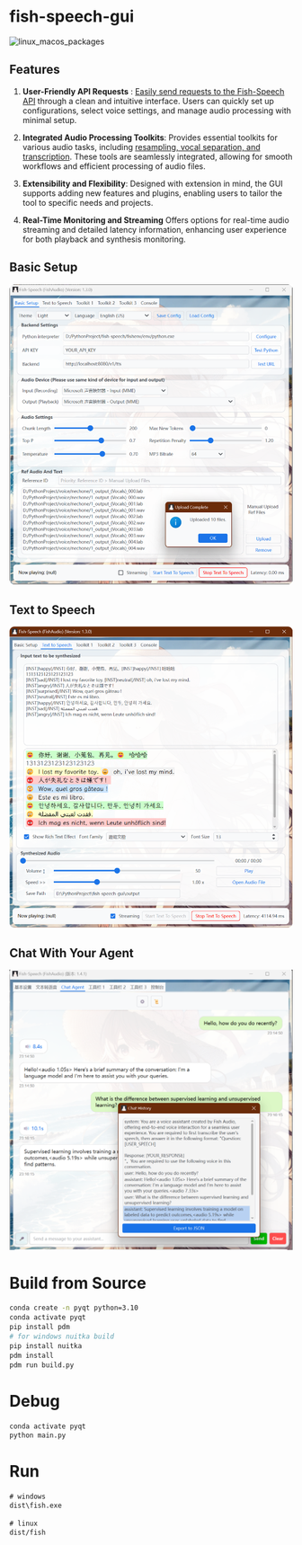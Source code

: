 # fish-speech-gui

![linux_macos_packages](https://img.shields.io/github/actions/workflow/status/AnyaCoder/fish-speech-gui/ci.yml?label=linux-macos-build)

## Features

1. **User-Friendly API Requests** :
   <u>Easily send requests to the Fish-Speech API</u> through a clean and intuitive interface. Users can quickly set up configurations, select voice settings, and manage audio processing with minimal setup.

2. **Integrated Audio Processing Toolkits**:
   Provides essential toolkits for various audio tasks, including <u>resampling, vocal separation, and transcription</u>. These tools are seamlessly integrated, allowing for smooth workflows and efficient processing of audio files.

3. **Extensibility and Flexibility**:
   Designed with extension in mind, the GUI supports adding new features and plugins, enabling users to tailor the tool to specific needs and projects.

4. **Real-Time Monitoring and Streaming**
   Offers options for real-time audio streaming and detailed latency information, enhancing user experience for both playback and synthesis monitoring.

## Basic Setup

<img src="images/basic.png" width="800" />

## Text to Speech

<img src="images/tts.png" width="800" />

## Chat With Your Agent

<img src="images/agent.png" width="800" />

# Build from Source

```bash
conda create -n pyqt python=3.10
conda activate pyqt
pip install pdm
# for windows nuitka build
pip install nuitka
pdm install
pdm run build.py
```

# Debug

```bash
conda activate pyqt
python main.py
```

# Run

```
# windows
dist\fish.exe

# linux
dist/fish
```
